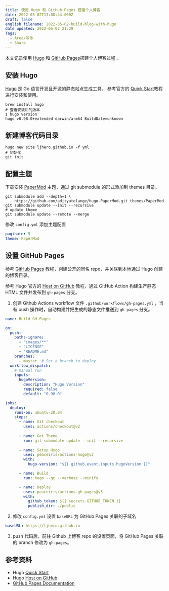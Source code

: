 ```yaml
---
title: 使用 Hugo 和 GitHub Pages 搭建个人博客
date: 2022-05-02T13:08:44.000Z
draft: false
english filename: 2022-05-02-build-blog-with-hugo
date updated: 2022-05-02 21:29
Tags:
  - Area/写作
  - Share
---
```


本文记录使用 [Hugo](https://gohugo.io/) 和 [GitHub Pages](https://pages.github.com/)搭建个人博客过程 。

## 安装 Hugo

[Hugo](https://gohugo.io/) 是 Go 语言开发且开源的静态站点生成工具。
参考官方的 [Quick Start](https://gohugo.io/getting-started/quick-start/)教程进行安装和使用。

```shell
brew install hugo
# 查看安装后的版本
❯ hugo version
hugo v0.98.0+extended darwin/arm64 BuildDate=unknown
```

## 新建博客代码目录

```shell
hugo new site ljhero.github.io -f yml
# 初始化
git init
```

## 配置主题

下载安装 [PaperMod](https://github.com/adityatelange/hugo-PaperMod) 主题，通过 git submodule 的形式添加到 themes 目录。

```shell
git submodule add --depth=1 \ 
    https://github.com/adityatelange/hugo-PaperMod.git themes/PaperMod
git submodule update --init --recursive
# update theme
git submodule update --remote --merge
```

修改 `config.yml` 添加主题配置

```yml
paginate: 5
theme: PaperMod
```

## 设置 GitHub Pages

参考 [GitHub Pages](https://pages.github.com/) 教程，创建公开的同名 repo，并关联到本地通过 Hugo 创建的博客目录。

参考 Hugo 官方的 [Host on GitHub](https://gohugo.io/hosting-and-deployment/hosting-on-github/) 教程，通过 GitHub Action 构建生产静态 HTML 文件并发布到 `gh-pages` 分支。

1. 创建 Github Actions workflow 文件 `.github/workflows/gh-pages.yml` ，当有 push 操作时，自动构建并把生成的静态文件推送到 `gh-pages` 分支。

```yml
name: Build GH-Pages

on:
  push:
    paths-ignore:
      - "images/**"
      - "LICENSE"
      - "README.md"
    branches:
      - master  # Set a branch to deploy
  workflow_dispatch:
    # manual run
    inputs:
      hugoVersion:
        description: "Hugo Version"
        required: false
        default: "0.98.0"

jobs:
  deploy:
    runs-on: ubuntu-20.04
    steps:
      - name: Git checkout
        uses: actions/checkout@v2
        
      - name: Get Theme
        run: git submodule update --init --recursive
        
      - name: Setup Hugo
        uses: peaceiris/actions-hugo@v2
        with:
          hugo-version: "${{ github.event.inputs.hugoVersion }}"

      - name: Build
        run: hugo --gc --verbose --minify

      - name: Deploy
        uses: peaceiris/actions-gh-pages@v3
        with:
          github_token: ${{ secrets.GITHUB_TOKEN }}
          publish_dir: ./public
```

2. 修改 `config.yml`  设置 `baseURL` 为 GitHub Pages 关联的子域名

```yml
baseURL: https://ljhero.github.io
```

3. push 代码后，前往 Github 上博客 repo 的设置页面，将 GitHub Pages 关联的 branch 修改为 `gh-pages`。

## 参考资料

- Hugo [Quick Start](https://gohugo.io/getting-started/quick-start/)
- Hugo [Host on GitHub](https://gohugo.io/hosting-and-deployment/hosting-on-github/)
- [GitHub Pages Documentation](https://docs.github.com/en/pages)
